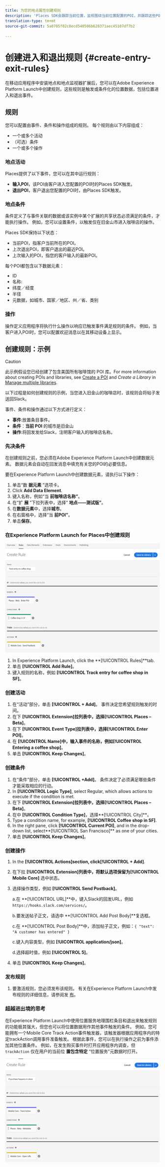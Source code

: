 ```yaml
---
title: 为您的地点属性创建规则
description: 'Places SDK会跟踪当前位置，监视围绕当前位置配置的POI，并跟踪这些POI的进入和退出事件。 '
translation-type: tm+mt
source-git-commit: 5a0705f02c8ecd540506b628371aec45107df7b2

---
```



# 创建进入和退出规则 {#create-entry-exit-rules}

在移动应用程序中安装地点和地点监视器扩展后，您可以在Adobe Experience Platform Launch中创建规则，这些规则是触发或条件化的位置数据，包括位置进入和退出事件。

## 规则

您可以配置由事件、条件和操作组成的规则。 每个规则由以下内容组成：

* 一个或多个活动
* （可选）条件
* 一个或多个操作

### 地点活动

Places提供了以下事件，您可以在其中运行规则：

* **输入POI**，该POI由客户进入您配置的POI时的Places SDK触发。
* **退出POI**，客户退出您配置的POI时，由Places SDK触发。

### 地点条件

条件定义了与事件关联的数据或该实例中某个扩展的共享状态必须满足的条件，才能执行操作。 例如，您可以设置条件，以触发仅在旧金山市进入咖啡店的操作。

Places SDK保持以下状态：

* 当前POI，指客户当前所在的POI。
* 上次退出POI，即客户退出的最近POI。
* 上次输入的POI，指您的客户输入的最新POI。

每个POI都包含以下数据元素：

* ID
* 名称:
* 纬度／经度
* 半径
* 元数据，如城市、国家／地区、州／省、类别

### 操作

操作定义应用程序将执行什么操作以响应已触发事件满足规则的条件。 例如，当客户进入POI时，您可以配置欢迎消息以在其移动设备上显示。

## 创建规则：示例

>[!CAUTION]
>
>此示例假设您已经创建了包含美国所有咖啡馆的 POI 库。For more information about creating POIs and libraries, see [Create a POI](/help/poi-mgmt-ui/create-a-poi-ui.md) and *Create a Library* in [Manage multiple libraries](https://docs.adobe.com/content/help/en/places/using/poi-mgmt-ui/manage-libraries-in-the-places-ui.html).

以下过程是如何创建规则的示例，当您进入旧金山的咖啡店时，该规则会将帖子发送回Slack。

事件、条件和操作通过以下方式进行定义：

* **事件**:放置条目事件。
* **条件**：**当前 POI** 的城市是旧金山
* **操作**:将回发发给Slack，注明客户输入的咖啡店名称。

### 先决条件

在创建规则之前，您必须在Adobe Experience Platform Launch中创建数据元素。 数据元素会自动在回发消息中填充有关您的POI的必要信息。

要在Experience Platform Launch中创建数据元素，请执行以下操作：

1. 单击“数 **据元素** ”选项卡。
1. Click **Add Data Element**.
1. 键入名称，例如“当 **前咖啡店名称”**。
1. 在“扩 **展** ”下拉列表中，选择“ **地点——测试版”**。
1. 在&#x200B;**数据元素**&#x200B;中，选择&#x200B;**城市**。
1. 在右窗格中，选择“当 **前POI”**。
1. 单击&#x200B;**保存**。

### 在Experience Platform Launch for Places中创建规则

![创建规则](/help/assets/placesrule.png)

1. In Experience Platform Launch, click the **[!UICONTROL Rules]**tab.
1. 单击 **[!UICONTROL Add Rule]**。
1. 键入规则的名称，例如 **[!UICONTROL Track entry for coffee shop in SF]**。

### 创建活动

1. 在“活动”部分，单击 **[!UICONTROL + Add]**。 事件决定您希望规则触发的时间。
1. 在下 **[!UICONTROL Extension]**拉列表中，选择**[!UICONTROL Places – Beta]**。
1. 在下 **[!UICONTROL Event Type]**拉列表中，选择**[!UICONTROL Enter POI]**。
1. 在 **[!UICONTROL Name]**中，输入事件的名称，例如**[!UICONTROL Entering a coffee shop]**。
1. 单击 **[!UICONTROL Keep Changes]**。

### 创建条件

1. 在“条件”部分，单击 **[!UICONTROL +Add]**。 条件决定了必须满足哪些条件才能采取相应的行动。
1. In **[!UICONTROL Logic Type]**, select Regular, which allows actions to execute if the condition is met.
1. 在下 **[!UICONTROL Extension]**拉列表中，选择**[!UICONTROL Places – Beta]**。
1. 在中 **[!UICONTROL Condition Type]**，选择**[!UICONTROL City]**。
1. Type a condition name, for example, **[!UICONTROL Coffee shop in SF]**.
1. In the right pane, click **[!UICONTROL Current POI]**, and in the drop-down list, select**[!UICONTROL San Francisco]** as one of your cities.
1. 单击 **[!UICONTROL Keep Changes]**。

### 创建操作

1. In the **[!UICONTROL Actions]**section, click**[!UICONTROL + Add]**.
1. 在下拉 **[!UICONTROL Extension]**列表中，将默认选项保留为**[!UICONTROL Mobile Core]** 选中状态。
1. 选择操作类型，例如 **[!UICONTROL Send Postback]**。

   a.在 **[!UICONTROL URL]**中，键入Slack的回发URL，例如`https://hooks.slack.com/services/`。

   b.要发送帖子正文，请选中 **[!UICONTROL Add Post Body]**复选框。

   c.在 **[!UICONTROL Post Body]**中，添加帖子正文，例如：`{ "text": "A customer has entered" }`

   c.键入内容类型，例如 **[!UICONTROL application/json]**。

   d.选择超时值，例如 **[!UICONTROL 5]**。

1. 单击 **[!UICONTROL Keep Changes]**。

### 发布规则

1. 要激活规则，您必须发布该规则。 有关在Experience Platform Launch中发布规则的详细信息，请参阅发 [布](https://docs.adobelaunch.com/launch-reference/publishing)。

### 超越进出境的思考

在Experience Platform Launch中使用位置服务地理围栏条目和退出来触发规则的功能极其强大，但您也可以将位置数据用作其他事件触发的条件。 例如，您可能拥有一个Mobile Core Track Action事件触发器，该触发器根据应用程序内的特定trackAction调用事件准备触发。 根据此事件，您可以在执行操作之前为事件添加其他位置条件。 例如，在发生购买事件时打开应用程序内调查，但 `trackAction` 仅在用户的当前位 **置包含特定** “位置服务”元数据时打开。

![创建条件](/help/assets/places-condition.png)